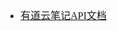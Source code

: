 <font face="Simsun" size=3>

- [有道云笔记API文档](http://note.youdao.com/open/apidoc.html#_Toc304370863)

</font>